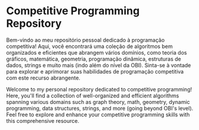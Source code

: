# Competitive Programming Repository

Bem-vindo ao meu repositório pessoal dedicado à programação competitiva! Aqui, você encontrará uma coleção de algoritmos bem organizados e eficientes que abrangem vários domínios, como teoria dos gráficos, matemática, geometria, programação dinâmica, estruturas de dados, strings e muito mais (indo além do nível da OBI). Sinta-se à vontade para explorar e aprimorar suas habilidades de programação competitiva com este recurso abrangente.

Welcome to my personal repository dedicated to competitive programming! Here, you'll find a collection of well-organized and efficient algorithms spanning various domains such as graph theory, math, geometry, dynamic programming, data structures, strings, and more (going beyond OBI's level). Feel free to explore and enhance your competitive programming skills with this comprehensive resource.

